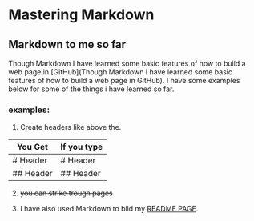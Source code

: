 # Mastering Markdown
## Markdown to me so far
Though Markdown I have learned some basic features of how to build a web page in [GitHub](Though Markdown I have learned some basic features of how to build a web page in GitHub). I have some examples below for some of the things i have learned so far.
### examples:
1. Create headers like above the.

 You Get | If you type 
 ---------|----------
 # Header | # Header 
 ## Header| ## Header

2. ~~you can strike trough pages~~

2. I have also used Markdown to bild my [README PAGE](https://quisqueyan.github.io/learning-journal/). 



